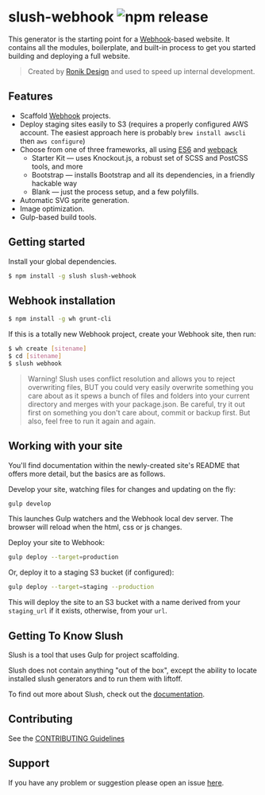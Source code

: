 # slush-webhook ![npm release](https://img.shields.io/npm/v/slush-webhook.svg?style=flat)

This generator is the starting point for a [Webhook](https://github.com/webhook/webhook)-based
website. It contains all the modules, boilerplate, and built-in process to get
you started building and deploying a full website.

> Created by [Ronik Design](http://www.ronikdesign.com) and used to speed up internal development.


## Features

* Scaffold [Webhook](http://webhook.com) projects.
* Deploy staging sites easily to S3 (requires a properly configured AWS account. The easiest approach here is probably `brew install awscli` then `aws configure`)
* Choose from one of three frameworks, all using [ES6](http://babeljs.io) and [webpack](http://webpack.github.io)
  * Starter Kit — uses Knockout.js, a robust set of SCSS and PostCSS tools, and more
  * Bootstrap — installs Bootstrap and all its dependencies, in a friendly hackable way
  * Blank — just the process setup, and a few polyfills.
* Automatic SVG sprite generation.
* Image optimization.
* Gulp-based build tools.


## Getting started

Install your global dependencies.

```sh
$ npm install -g slush slush-webhook
```


## Webhook installation

```sh
$ npm install -g wh grunt-cli
```

If this is a totally new Webhook project, create your Webhook site, then run:

```sh
$ wh create [sitename]
$ cd [sitename]
$ slush webhook
```

> Warning! Slush uses conflict resolution and allows you to reject overwriting
files, BUT you could very easily overwrite something you care about as it spews
a bunch of files and folders into your current directory and merges with your
package.json. Be careful, try it out first on something you don't care about,
commit or backup first. But also, feel free to run it again and again.


## Working with your site

You'll find documentation within the newly-created site's README that offers
more detail, but the basics are as follows.

Develop your site, watching files for changes and updating on the fly:

```sh
gulp develop
```

This launches Gulp watchers and the Webhook local dev server. The browser 
will reload when the html, css or js changes.

Deploy your site to Webhook:

```sh
gulp deploy --target=production
```

Or, deploy it to a staging S3 bucket (if configured):

```sh
gulp deploy --target=staging --production
```

This will deploy the site to an S3 bucket with a name derived from your `staging_url`
if it exists, otherwise, from your `url`. 


## Getting To Know Slush

Slush is a tool that uses Gulp for project scaffolding.

Slush does not contain anything "out of the box", except the ability to locate installed slush generators and to run them with liftoff.

To find out more about Slush, check out the [documentation](https://github.com/klei/slush).

## Contributing

See the [CONTRIBUTING Guidelines](https://github.com/ronik-design/slush-website/blob/master/CONTRIBUTING.md)

## Support
If you have any problem or suggestion please open an issue [here](https://github.com/ronik-design/slush-website/issues).
